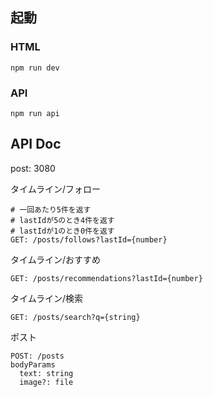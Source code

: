 ## 起動

### HTML

```
npm run dev
```

### API

```
npm run api
```

## API Doc

post: 3080

タイムライン/フォロー
```
# 一回あたり5件を返す
# lastIdが5のとき4件を返す
# lastIdが1のとき0件を返す
GET: /posts/follows?lastId={number}
```

タイムライン/おすすめ
```
GET: /posts/recommendations?lastId={number}
```

タイムライン/検索
```
GET: /posts/search?q={string}
```

ポスト
```
POST: /posts
bodyParams
  text: string
  image?: file
```